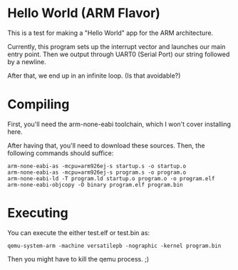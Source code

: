 Hello World (ARM Flavor)
========================

This is a test for making a "Hello World" app for the ARM architecture.

Currently, this program sets up the interrupt vector and launches our main entry point.
Then we output through UART0 (Serial Port) our string followed by a newline.

After that, we end up in an infinite loop. (Is that avoidable?)

Compiling
=========

First, you'll need the arm-none-eabi toolchain, which I won't cover installing here.

After having that, you'll need to download these sources. Then, the following commands should suffice:

    
    arm-none-eabi-as -mcpu=arm926ej-s startup.s -o startup.o
    arm-none-eabi-as -mcpu=arm926ej-s program.s -o program.o
    arm-none-eabi-ld -T program.ld startup.o program.o -o program.elf
    arm-none-eabi-objcopy -O binary program.elf program.bin

Executing
=========

You can execute the either test.elf or test.bin as:

    qemu-system-arm -machine versatilepb -nographic -kernel program.bin

Then you might have to kill the qemu process. ;)

